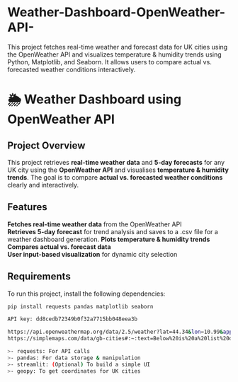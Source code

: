 # Weather-Dashboard-OpenWeather-API-
This project fetches real-time weather and forecast data for UK cities using the OpenWeather API and visualizes temperature & humidity trends using Python, Matplotlib, and Seaborn. It allows users to compare actual vs. forecasted weather conditions interactively.

# 🌦️ Weather Dashboard using OpenWeather API

## Project Overview
This project retrieves **real-time weather data** and **5-day forecasts** for any UK city using the **OpenWeather API** and visualises **temperature & humidity trends**. The goal is to compare **actual vs. forecasted weather conditions** clearly and interactively.

## Features
**Fetches real-time weather data** from the OpenWeather API  
**Retrieves 5-day forecast** for trend analysis and saves to a .csv file for a weather dashboard generation.
**Plots temperature & humidity trends**
**Compares actual vs. forecast data**  
**User input-based visualization** for dynamic city selection  

## Requirements
To run this project, install the following dependencies:
```bash
pip install requests pandas matplotlib seaborn

API key: dd8cedb72349b0f32a7715bb048eea3b

https://api.openweathermap.org/data/2.5/weather?lat=44.34&lon=10.99&appid={API key}
https://simplemaps.com/data/gb-cities#:~:text=Below%20is%20a%20list%20of%20258%20prominent%20cities,the%20fields%29%20that%20you%27ll%20find%20in%20our%20.

>- requests: For API calls
>- pandas: For data storage & manipulation
>- streamlit: (Optional) To build a simple UI
>- geopy: To get coordinates for UK cities

